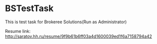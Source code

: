 # BSTestTask
This is test task for Brokeree Solutions(Run as Administrator)

Resume link: http://saratov.hh.ru/resume/9f9b61b6ff03a4d1600039ed1f6a7158794a42
